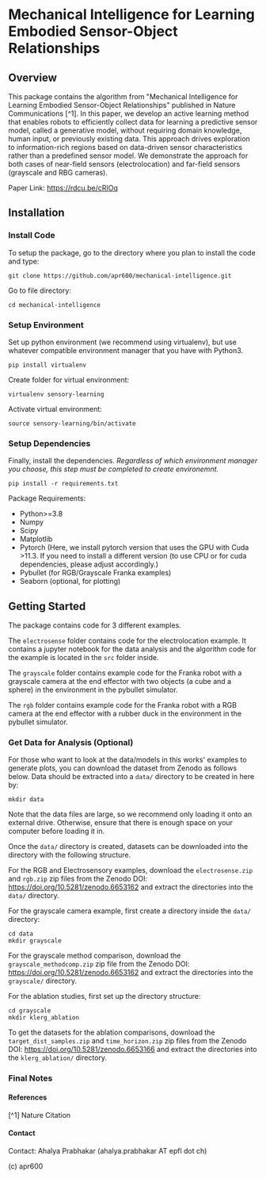 # Mechanical Intelligence for Learning Embodied Sensor-Object Relationships

## Overview

This package contains the algorithm from "Mechanical Intelligence for Learning Embodied Sensor-Object Relationships" published in Nature Communications [^1]. In this paper, we develop an active learning method that enables robots to efficiently collect data for learning a predictive sensor model, called a generative model, without requiring domain knowledge, human input, or previously existing data. This approach drives exploration to information-rich regions based on data-driven sensor characteristics rather than a predefined sensor model. We demonstrate the approach for both cases of near-field sensors (electrolocation) and far-field sensors (grayscale and RBG cameras).

Paper Link: https://rdcu.be/cRIOq

## Installation

### Install Code

To setup the package, go to the directory where you plan to install the code and type:

    git clone https://github.com/apr600/mechanical-intelligence.git

Go to file directory:

    cd mechanical-intelligence

### Setup Environment

Set up python environment (we recommend using virtualenv), but use whatever compatible environment manager that you have with Python3.

    pip install virtualenv

Create folder for virtual environment:

    virtualenv sensory-learning

Activate virtual environment:

    source sensory-learning/bin/activate
### Setup Dependencies

Finally, install the dependencies. *Regardless of which environment manager you choose, this step must be completed to create environemnt.*

    pip install -r requirements.txt

Package Requirements:
- Python>=3.8
- Numpy
- Scipy
- Matplotlib
- Pytorch (Here, we install pytorch version that uses the GPU with Cuda >11.3. If you need to install a different version (to use CPU or for cuda dependencies, please adjust accordingly.)
- Pybullet (for RGB/Grayscale Franka examples)
- Seaborn (optional, for plotting)


## Getting Started

The package contains code for 3 different examples.

The `electrosense` folder contains code for the electrolocation example. It contains a jupyter notebook for the data analysis and the algorithm code for the example is located in the `src` folder inside.

The `grayscale` folder contains example code for the Franka robot with a grayscale camera at the end effector with two objects (a cube and a sphere) in the environment in the pybullet simulator.

The `rgb` folder contains example code for the Franka robot with a RGB camera at the end effector with a rubber duck in the environment in the pybullet simulator.

### Get Data for Analysis (Optional)
For those who want to look at the data/models in this works' examples to generate plots, you can download the dataset from Zenodo as follows below. Data should be extracted into a `data/` directory to be created in here by: 

    mkdir data
    
Note that the data files are large, so we recommend only loading it onto an external drive. Otherwise, ensure that there is enough space on your computer before loading it in.

Once the `data/` directory is created, datasets can be downloaded into the directory with the following structure. 

For the RGB and Electrosensory examples, download the `electrosense.zip` and `rgb.zip` zip files from the Zenodo DOI: <https://doi.org/10.5281/zenodo.6653162>  and extract the directories into the `data/` directory. 

For the grayscale camera example, first create a directory inside the `data/` directory: 

    cd data
    mkdir grayscale
    
For the grayscale method comparison, download the `grayscale_methodcomp.zip` zip file from the Zenodo DOI: <https://doi.org/10.5281/zenodo.6653162>  and extract the directories into the `grayscale/` directory.

For the ablation studies, first set up the directory structure: 

    cd grayscale
    mkdir klerg_ablation
    
To get the datasets for the ablation comparisons, download the `target_dist_samples.zip` and `time_horizon.zip` zip files from the Zenodo DOI: <https://doi.org/10.5281/zenodo.6653166>  and extract the directories into the `klerg_ablation/` directory.

### Final Notes

#### References

[^1] Nature Citation

#### Contact

Contact: Ahalya Prabhakar (ahalya.prabhakar AT epfl dot ch)

(c) apr600
